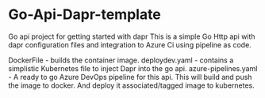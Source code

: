 # Go-Api-Dapr-template
Go api project for getting started with dapr
This is a simple Go Http api with dapr configuration files and integration to Azure Ci using pipeline as code.

DockerFile - builds the container image.
deploydev.yaml - contains a simplistic Kubernetes file to inject Dapr into the go api.
azure-pipelines.yaml - A ready to go Azure DevOps pipeline for this api. This will build and push the image to docker. And deploy it associated/tagged image to kubernetes.
